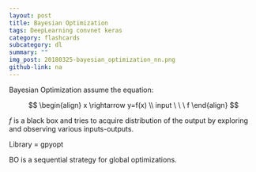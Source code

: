 ```yaml
---
layout: post
title: Bayesian Optimization
tags: DeepLearning convnet keras
category: flashcards
subcategory: dl
summary: ""
img_post: 20180325-bayesian_optimization_nn.png
github-link: na
---
```


Bayesian Optimization assume the equation:

$$
\begin{align}
x \rightarrow y=f(x) \\
input \ \ \   f
\end{align}
$$

$f$ is a black box and tries to acquire distribution of the output by exploring and observing various inputs-outputs.

Library = gpyopt


BO is a sequential strategy for global optimizations.
